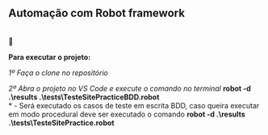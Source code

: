 ## Automação com Robot framework 
<br>
🚀

**Para executar o projeto:**

*1º Faça o clone no repositório* <br>

*2º Abra o projeto no VS Code e execute o comando no terminal* **robot -d .\results .\tests\TesteSitePracticeBDD.robot**<br>
    * - Será executado os casos de teste em escrita BDD, caso queira executar em modo procedural deve ser executado o comando 
     **robot -d .\results .\tests\TesteSitePractice.robot**


